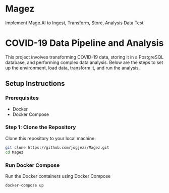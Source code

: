 # Magez
Implement Mage.AI to Ingest, Transform, Store, Analysis Data Test


# COVID-19 Data Pipeline and Analysis

This project involves transforming COVID-19 data, storing it in a PostgreSQL database, and performing complex data analysis. Below are the steps to set up the environment, load data, transform it, and run the analysis.

## Setup Instructions

### Prerequisites

- Docker
- Docker Compose

### Step 1: Clone the Repository

Clone this repository to your local machine:

```sh
git clone https://github.com/jogjezz/Magez.git
cd Magez
```
### Run Docker Compose

Run the Docker containers using Docker Compose

```sh
docker-compose up
```
